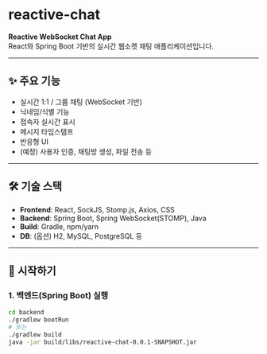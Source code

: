 # reactive-chat

**Reactive WebSocket Chat App**  
React와 Spring Boot 기반의 실시간 웹소켓 채팅 애플리케이션입니다.

---

## ✨ 주요 기능

- 실시간 1:1 / 그룹 채팅 (WebSocket 기반)
- 닉네임/식별 기능
- 접속자 실시간 표시
- 메시지 타임스탬프
- 반응형 UI  
- (예정) 사용자 인증, 채팅방 생성, 파일 전송 등

---

## 🛠️ 기술 스택

- **Frontend**: React, SockJS, Stomp.js, Axios, CSS
- **Backend**: Spring Boot, Spring WebSocket(STOMP), Java
- **Build**: Gradle, npm/yarn
- **DB**: (옵션) H2, MySQL, PostgreSQL 등

---

## 🚀 시작하기

### 1. 백엔드(Spring Boot) 실행

```sh
cd backend
./gradlew bootRun
# 또는
./gradlew build
java -jar build/libs/reactive-chat-0.0.1-SNAPSHOT.jar
